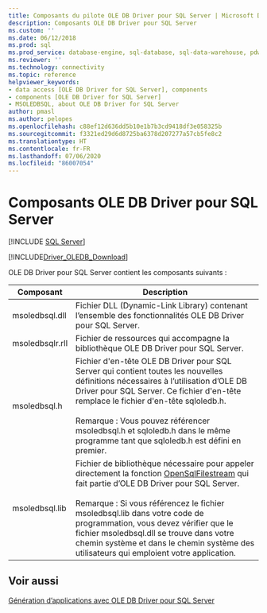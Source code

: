 ```yaml
---
title: Composants du pilote OLE DB Driver pour SQL Server | Microsoft Docs
description: Composants OLE DB Driver pour SQL Server
ms.custom: ''
ms.date: 06/12/2018
ms.prod: sql
ms.prod_service: database-engine, sql-database, sql-data-warehouse, pdw
ms.reviewer: ''
ms.technology: connectivity
ms.topic: reference
helpviewer_keywords:
- data access [OLE DB Driver for SQL Server], components
- components [OLE DB Driver for SQL Server]
- MSOLEDBSQL, about OLE DB Driver for SQL Server
author: pmasl
ms.author: pelopes
ms.openlocfilehash: c88ef12d636dd5b10e1b7b3cd9418df3e058325b
ms.sourcegitcommit: f3321ed29d6d8725ba6378d207277a57cb5fe8c2
ms.translationtype: HT
ms.contentlocale: fr-FR
ms.lasthandoff: 07/06/2020
ms.locfileid: "86007054"
---
```

# <a name="components-of-ole-db-driver-for-sql-server"></a>Composants OLE DB Driver pour SQL Server
[!INCLUDE [SQL Server](../../../includes/applies-to-version/sql-asdb-asdbmi-asa-pdw.md)]

[!INCLUDE[Driver_OLEDB_Download](../../../includes/driver_oledb_download.md)]

  OLE DB Driver pour SQL Server contient les composants suivants :  

|Composant|Description|  
|---------------|-----------------|  
|msoledbsql.dll|Fichier DLL (Dynamic-Link Library) contenant l’ensemble des fonctionnalités OLE DB Driver pour SQL Server.|  
|msoledbsqlr.rll|Fichier de ressources qui accompagne la bibliothèque OLE DB Driver pour SQL Server.|   
|msoledbsql.h|Fichier d'en-tête OLE DB Driver pour SQL Server qui contient toutes les nouvelles définitions nécessaires à l’utilisation d’OLE DB Driver pour SQL Server. Ce fichier d'en-tête remplace le fichier d'en-tête sqloledb.h.<br /><br /> Remarque : Vous pouvez référencer msoledbsql.h et sqloledb.h dans le même programme tant que sqloledb.h est défini en premier.|  
|msoledbsql.lib|Fichier de bibliothèque nécessaire pour appeler directement la fonction [OpenSqlFilestream](../../../relational-databases/blob/access-filestream-data-with-opensqlfilestream.md) qui fait partie d’OLE DB Driver pour SQL Server.<br /><br /> Remarque : Si vous référencez le fichier msoledbsql.lib dans votre code de programmation, vous devez vérifier que le fichier msoledbsql.dll se trouve dans votre chemin système et dans le chemin système des utilisateurs qui emploient votre application.|  

## <a name="see-also"></a>Voir aussi  
 [Génération d’applications avec OLE DB Driver pour SQL Server](../../oledb/applications/building-applications-with-oledb-driver-for-sql-server.md)  
